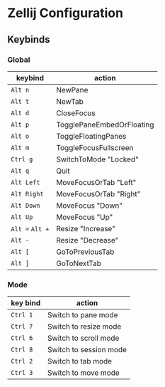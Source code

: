 # Zellij Configuration

## Keybinds

### Global

| keybind         | action                    |
| --------------- | ------------------------- |
| `Alt n`         | NewPane                   |
| `Alt t`         | NewTab                    |
| `Alt d`         | CloseFocus                |
| `Alt p`         | TogglePaneEmbedOrFloating |
| `Alt o`         | ToggleFloatingPanes       |
| `Alt m`         | ToggleFocusFullscreen     |
| `Ctrl g`        | SwitchToMode "Locked"     |
| `Alt q`         | Quit                      |
| `Alt Left`      | MoveFocusOrTab "Left"     |
| `Alt Right`     | MoveFocusOrTab "Right"    |
| `Alt Down`      | MoveFocus "Down"          |
| `Alt Up`        | MoveFocus "Up"            |
| `Alt =` `Alt +` | Resize "Increase"         |
| `Alt -`         | Resize "Decrease"         |
| `Alt [`         | GoToPreviousTab           |
| `Alt ]`         | GoToNextTab               |

### Mode

| key bind | action                 |
| -------- | ---------------------- |
| `Ctrl 1` | Switch to pane mode    |
| `Ctrl 7` | Switch to resize mode  |
| `Ctrl 6` | Switch to scroll mode  |
| `Ctrl 8` | Switch to session mode |
| `Ctrl 2` | Switch to tab mode     |
| `Ctrl 3` | Switch to move mode    |
